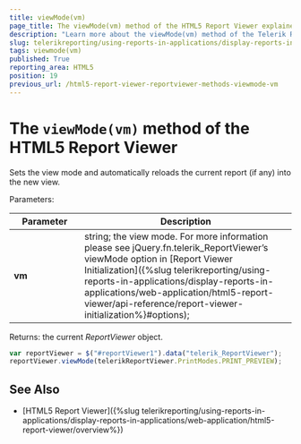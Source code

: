 ```yaml
---
title: viewMode(vm)
page_title: The viewMode(vm) method of the HTML5 Report Viewer explained
description: "Learn more about the viewMode(vm) method of the Telerik Reporting HTML5 Report Viewer and how to use it to customize the viewer's behavior."
slug: telerikreporting/using-reports-in-applications/display-reports-in-applications/web-application/html5-report-viewer/api-reference/reportviewer/methods/viewmode(vm)
tags: viewmode(vm)
published: True
reporting_area: HTML5
position: 19
previous_url: /html5-report-viewer-reportviewer-methods-viewmode-vm
---
```


<style>
table th:first-of-type {
	width: 25%;
}
table th:nth-of-type(2) {
	width: 75%;
}
</style>

# The `viewMode(vm)` method of the HTML5 Report Viewer

Sets the view mode and automatically reloads the current report (if any) into the new view.

Parameters:

| Parameter | Description |
| ------ | ------ |
| __vm__ |string; the view mode. For more information please see jQuery.fn.telerik_ReportViewer’s viewMode option in [Report Viewer Initialization]({%slug telerikreporting/using-reports-in-applications/display-reports-in-applications/web-application/html5-report-viewer/api-reference/report-viewer-initialization%}#options);|

Returns: the current *ReportViewer* object.

````JavaScript
var reportViewer = $("#reportViewer1").data("telerik_ReportViewer");
reportViewer.viewMode(telerikReportViewer.PrintModes.PRINT_PREVIEW);
````


## See Also

* [HTML5 Report Viewer]({%slug telerikreporting/using-reports-in-applications/display-reports-in-applications/web-application/html5-report-viewer/overview%})
